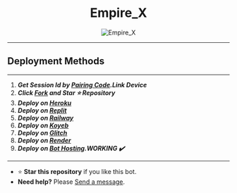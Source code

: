 <h1 align="center"> Empire_X </h1> 

<p align="center">
  <img alt="Empire_X" src="https://raw.githubusercontent.com/efeurhobo/Empire_X/main/lib/assets/empire.jpg">
</p>

---
   
## Deployment Methods
---
1.  ***Get Session Id by [Pairing Code](https://empire-x-paircode.onrender.com).Link Device***
2.  ***Click [Fork](https://github.com/efeurhobo/Empire_X/fork) and Star ⭐ Repository***
3.  ***Deploy on [Heroku](https://heroku.com/deploy?template=https://github.com/efeurhobo/Empire_X.git)***
4.  ***Deploy on [Replit]()***
5.  ***Deploy on [Railway]()***
6.  ***Deploy on [Koyeb](https://app.koyeb.com/deploy?name=empire-x&repository=efeurhobo%2FEmpire_X&branch=main&instance_type=free&env%5BBOT_NAME%5D=Empire_X&env%5BAUTO_REACT%5D=true&env%5BOWNER_REACT%5D=true&env%5BPREFIX%5D=.&env%5BMODE%5D=private&env%5BAUTO_READ_STATUS%5D=false&env%5BOWNER_NUMBER%5D=2348078582627&env%5BSESSION_ID%5D=Put+session+I%27d+here)***
7. ***Deploy on [Glitch]()***
8. ***Deploy on [Render](https://render.com/deploy?repo=https://github.com/efeurhobo/Empire_X.git)***
9. ***Deploy on [Bot Hosting](https://bot-hosting.net/?aff=1148117314785529946).WORKING ✔️***
---
- ⭐ **Star this repository** if you like this bot.  
- **Need help?** Please [Send a message](https://empire-contact-form.vercel.app/).
